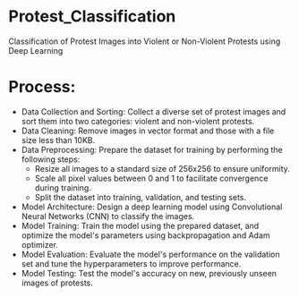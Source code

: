 # Protest_Classification
Classification of Protest Images into Violent or Non-Violent Protests using Deep Learning 

# Process:
- Data Collection and Sorting: Collect a diverse set of protest images and sort them into two categories: violent and non-violent protests.
- Data Cleaning: Remove images in vector format and those with a file size less than 10KB.
- Data Preprocessing: Prepare the dataset for training by performing the following steps:
  - Resize all images to a standard size of 256x256 to ensure uniformity.
  - Scale all pixel values between 0 and 1 to facilitate convergence during training.
  - Split the dataset into training, validation, and testing sets.
- Model Architecture: Design a deep learning model using Convolutional Neural Networks (CNN) to classify the images.
- Model Training: Train the model using the prepared dataset, and optimize the model's parameters using backpropagation and Adam optimizer.
- Model Evaluation: Evaluate the model's performance on the validation set and tune the hyperparameters to improve performance.
- Model Testing: Test the model's accuracy on new, previously unseen images of protests.
